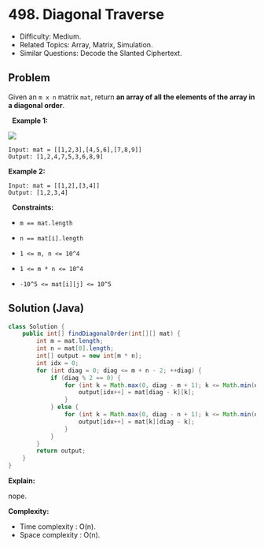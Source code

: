 # 498. Diagonal Traverse

- Difficulty: Medium.
- Related Topics: Array, Matrix, Simulation.
- Similar Questions: Decode the Slanted Ciphertext.

## Problem

Given an ```m x n``` matrix ```mat```, return **an array of all the elements of the array in a diagonal order**.

 
**Example 1:**

![](https://assets.leetcode.com/uploads/2021/04/10/diag1-grid.jpg)

```
Input: mat = [[1,2,3],[4,5,6],[7,8,9]]
Output: [1,2,4,7,5,3,6,8,9]
```

**Example 2:**

```
Input: mat = [[1,2],[3,4]]
Output: [1,2,3,4]
```

 
**Constraints:**


	
- ```m == mat.length```
	
- ```n == mat[i].length```
	
- ```1 <= m, n <= 10^4```
	
- ```1 <= m * n <= 10^4```
	
- ```-10^5 <= mat[i][j] <= 10^5```



## Solution (Java)

```java
class Solution {
    public int[] findDiagonalOrder(int[][] mat) {
        int m = mat.length;
        int n = mat[0].length;
        int[] output = new int[m * n];
        int idx = 0;
        for (int diag = 0; diag <= m + n - 2; ++diag) {
            if (diag % 2 == 0) {
                for (int k = Math.max(0, diag - m + 1); k <= Math.min(diag, n - 1); ++k) {
                    output[idx++] = mat[diag - k][k];
                }
            } else {
                for (int k = Math.max(0, diag - n + 1); k <= Math.min(diag, m - 1); ++k) {
                    output[idx++] = mat[k][diag - k];
                }
            }
        }
        return output;
    }
}
```

**Explain:**

nope.

**Complexity:**

* Time complexity : O(n).
* Space complexity : O(n).
